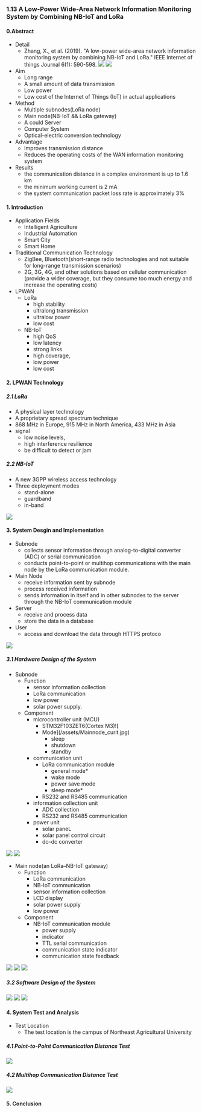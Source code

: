 ### 1.13 A Low-Power Wide-Area Network Information Monitoring System by Combining NB-IoT and LoRa

#### 0.Abstract
- Detail
    - Zhang, X., et al. (2019). "A low-power wide-area network information monitoring system by combining NB-IoT and LoRa." IEEE Internet of things Journal 6(1): 590-598.
![](/assets/factors.jpg)
![](/assets/journal.jpg)
- Aim
    - Long range
    - A small amount of data transmission
    - Low power
    - Low cost of the Internet of Things (IoT) in actual applications
- Method
    - Multiple subnodes(LoRa node)
    - Main node(NB-IoT && LoRa gateway)
    - A could Server
    - Computer System
    - Optical-electric conversion technology
- Advantage
    - Improves transmission distance
    - Reduces the operating costs of the WAN information monitoring system
- Results 
    - the communication distance in a complex environment is up to 1.6 km
    - the minimum working current is 2 mA
    - the system communication packet loss rate is approximately 3%
    
#### 1. Introduction
- Application Fields
    - Intelligent Agriculture
    - Industrial Automation
    - Smart City
    - Smart Home
- Traditional Communication Technology
    - ZigBee, Bluetooth(short-range radio technologies and not suitable for long-range transmission scenarios)
    - 2G, 3G, 4G, and other solutions based on cellular communication (provide a wider coverage, but they consume too much energy and increase the operating costs)
- LPWAN
    - LoRa 
        - high stability
        - ultralong transmission
        - ultralow power
        - low cost 
    - NB-IoT
        - high QoS 
        - low latency 
        - strong links
        - high coverage,
        - low power
        - low cost 
        
#### 2. LPWAN Technology
##### 2.1 LoRa
- A physical layer technology
- A proprietary spread spectrum technique
- 868 MHz in Europe, 915 MHz in North America, 433 MHz in Asia
- signal
    - low noise levels, 
    - high interference resilience 
    - be difficult to detect or jam
    
##### 2.2 NB-IoT
- A new 3GPP wireless access technology 
- Three deployment modes
    - stand-alone
    - guardband
    - in-band
    
    
![](/assets/nb-iot.jpg)

#### 3. System Desgin and Implementation
- Subnode
    - collects sensor information through analog-to-digital converter (ADC) or serial communication
    - conducts point-to-point or multihop communications with the main node by the LoRa communication module. 
- Main Node
    - receive information sent by subnode 
    - process received information
    - sends information in itself and in other subnodes to the server through the NB-IoT communication module
- Server
    - receive and process data
    - store the data in a database
- User
    - access and download the data through HTTPS protoco
    
![](/assets/wholeSystem.jpg)

##### 3.1 Hardware Design of the System 
- Subnode
    - Function
        - sensor information collection
        - LoRa communication
        - low power
        - solar power supply.
    - Component
        - microcontroller unit (MCU)
            - STM32F103ZET6(Cortex M3)![
            - Mode](/assets/Mainnode_curit.jpg)
                - sleep
                - shutdown
                - standby 
        - communication unit
            - LoRa communication module
                - general mode*
                - wake mode
                - power save mode
                - sleep mode* 
            - RS232 and RS485 communication
        - information collection unit
            - ADC collection
            - RS232 and RS485 communication 
        - power unit
            - solar paneL
            - solar panel control circuit
            - dc–dc converter
            
![](/assets/hardware.jpg) 
![](/assets/truehard.jpg)  

- Main node(an LoRa–NB-IoT gateway)
    - Function
        - LoRa communication
        - NB-IoT communication
        - sensor information collection
        - LCD display
        - solar power supply
        - low power 
    - Component
        - NB-IoT communication module
            - power supply
            - indicator
            - TTL serial communication
            - communication state indicator
            - communication state feedback
            
![](/assets/Mainnode_curit.jpg)
![](/assets/mainnode_true_top.jpg)
![](/assets/mainnode_true_botto,.jpg)

##### 3.2 Software Design of the System 
![](/assets/s1.jpg)
![](/assets/s2.jpg)
![](/assets/s3.jpg)
#### 4. System Test and Analysis
- Test Location 
    - The test location is the campus of Northeast Agricultural University
##### 4.1 Point-to-Point Communication Distance Test
![](/assets/p2p.jpg)
##### 4.2 Multihop Communication Distance Test
![](/assets/multi-hop.jpg)
#### 5. Conclusion